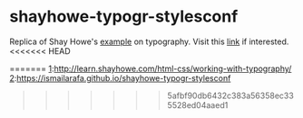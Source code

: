 # shayhowe-typogr-stylesconf
Replica of Shay Howe's [example][1] on typography.
Visit this [link][2] if interested.
<<<<<<< HEAD

[1]:http://learn.shayhowe.com/html-css/working-with-typography/
[2]:https://l0rdcafe.github.io/shayhowe-typogr-stylesconf
=======
[1]:http://learn.shayhowe.com/html-css/working-with-typography/
[2]:https://ismailarafa.github.io/shayhowe-typogr-stylesconf
>>>>>>> 5afbf90db6432c383a56358ec335528ed04aaed1
